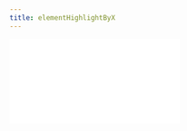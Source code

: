```yaml
---
title: elementHighlightByX
---
```


<embed src="@/docs/spec/interaction/elementHighlightByX.zh.md"></embed>